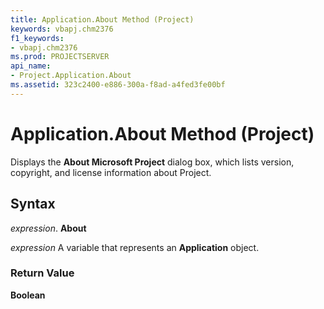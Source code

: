 ```yaml
---
title: Application.About Method (Project)
keywords: vbapj.chm2376
f1_keywords:
- vbapj.chm2376
ms.prod: PROJECTSERVER
api_name:
- Project.Application.About
ms.assetid: 323c2400-e886-300a-f8ad-a4fed3fe00bf
---
```



# Application.About Method (Project)

Displays the  **About Microsoft Project** dialog box, which lists version, copyright, and license information about Project.


## Syntax

 _expression_. **About**

 _expression_ A variable that represents an **Application** object.


### Return Value

 **Boolean**


